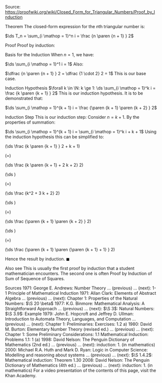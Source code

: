 # 

Source: https://proofwiki.org/wiki/Closed_Form_for_Triangular_Numbers/Proof_by_Induction



Theorem
The closed-form expression for the $n$th triangular number is:

$\ds T_n = \sum_{i \mathop = 1}^n i = \frac {n \paren {n + 1} } 2$


Proof
Proof by induction:

Basis for the Induction
When $n = 1$, we have:

$\ds \sum_{i \mathop = 1}^1 i = 1$
Also:

$\dfrac {n \paren {n + 1} } 2 = \dfrac {1 \cdot 2} 2 = 1$
This is our base case.


Induction Hypothesis
$\forall k \in \N: k \ge 1: \ds \sum_{i \mathop = 1}^k i = \frac {k \paren {k + 1} } 2$
This is our induction hypothesis.
It is to be demonstrated that:

$\ds \sum_{i \mathop = 1}^{k + 1} i = \frac {\paren {k + 1} \paren {k + 2} } 2$


Induction Step
This is our induction step:
Consider $n = k + 1$.
By the properties of summation:

$\ds \sum_{i \mathop = 1}^{k + 1} i = \sum_{i \mathop = 1}^k i + k + 1$
Using the induction hypothesis this can be simplified to:














\(\ds \frac {k \paren {k + 1} } 2 + k + 1\)

\(=\)







\(\ds \frac {k \paren {k + 1} + 2 k + 2} 2\)




















\(\ds \)

\(=\)







\(\ds \frac {k^2 + 3 k + 2} 2\)




















\(\ds \)

\(=\)







\(\ds \frac {\paren {k + 1} \paren {k + 2} } 2\)




















\(\ds \)

\(=\)







\(\ds \frac {\paren {k + 1} \paren {\paren {k + 1} + 1} } 2\)










Hence the result by induction.
$\blacksquare$


Also see
This is usually the first proof by induction that a student mathematician encounters.
The second one is often Proof by Induction of Sum of Sequence of Squares.


Sources
1971: George E. Andrews: Number Theory ... (previous) ... (next): $\text {1-1}$ Principle of Mathematical Induction
1971: Allan Clark: Elements of Abstract Algebra ... (previous) ... (next): Chapter $1$: Properties of the Natural Numbers: $\S 20 \beta$
1977: K.G. Binmore: Mathematical Analysis: A Straightforward Approach ... (previous) ... (next): $\S 3$: Natural Numbers: $\S 3.9$: Example
1979: John E. Hopcroft and Jeffrey D. Ullman: Introduction to Automata Theory, Languages, and Computation ... (previous) ... (next): Chapter $1$: Preliminaries: Exercises: $1.2 \ \text {a)}$
1980: David M. Burton: Elementary Number Theory (revised ed.) ... (previous) ... (next): Chapter $1$: Some Preliminary Considerations: $1.1$ Mathematical Induction: Problems $1.1$: $1 \ \text {(a)}$
1998: David Nelson: The Penguin Dictionary of Mathematics (2nd ed.) ... (previous) ... (next): induction: 1. (in mathematics)
2000: Michael R.A. Huth and Mark D. Ryan: Logic in Computer Science: Modelling and reasoning about systems ... (previous) ... (next): $\S 1.4.2$: Mathematical induction: Theorem $1.30$
2008: David Nelson: The Penguin Dictionary of Mathematics (4th ed.) ... (previous) ... (next): induction: 1. (in mathematics)
For a video presentation of the contents of this page, visit the Khan Academy.




